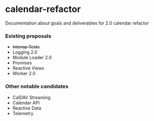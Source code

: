 calendar-refactor
=================

Documentation about goals and deliverables for 2.0 calendar refactor

### Existing proposals

+ ~~Interop Tests~~
+ Logging 2.0
+ Module Loader 2.0
+ Promises
+ Reactive Views
+ Worker 2.0

### Other notable candidates

+ CalDAV Streaming
+ Calendar API
+ Reactive Data
+ Telemetry
